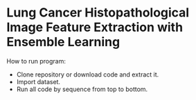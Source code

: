 # Lung Cancer Histopathological Image Feature Extraction with Ensemble Learning

How to run program:
- Clone repository or download code and extract it.
- Import dataset.
- Run all code by sequence from top to bottom.

